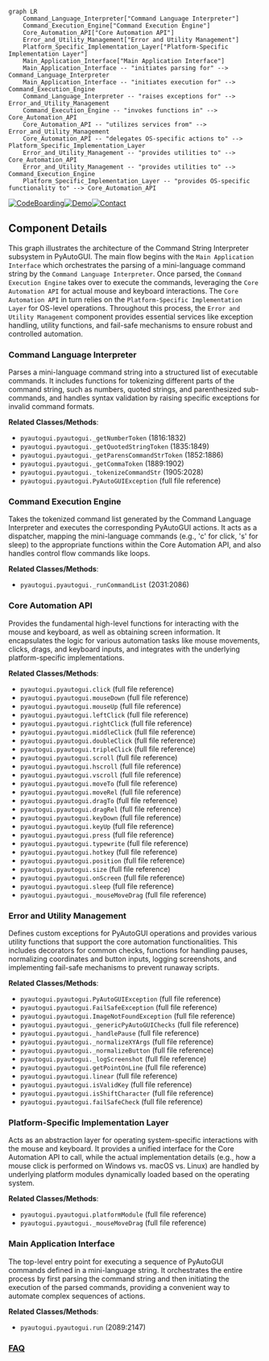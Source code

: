 ```mermaid
graph LR
    Command_Language_Interpreter["Command Language Interpreter"]
    Command_Execution_Engine["Command Execution Engine"]
    Core_Automation_API["Core Automation API"]
    Error_and_Utility_Management["Error and Utility Management"]
    Platform_Specific_Implementation_Layer["Platform-Specific Implementation Layer"]
    Main_Application_Interface["Main Application Interface"]
    Main_Application_Interface -- "initiates parsing for" --> Command_Language_Interpreter
    Main_Application_Interface -- "initiates execution for" --> Command_Execution_Engine
    Command_Language_Interpreter -- "raises exceptions for" --> Error_and_Utility_Management
    Command_Execution_Engine -- "invokes functions in" --> Core_Automation_API
    Core_Automation_API -- "utilizes services from" --> Error_and_Utility_Management
    Core_Automation_API -- "delegates OS-specific actions to" --> Platform_Specific_Implementation_Layer
    Error_and_Utility_Management -- "provides utilities to" --> Core_Automation_API
    Error_and_Utility_Management -- "provides utilities to" --> Command_Execution_Engine
    Platform_Specific_Implementation_Layer -- "provides OS-specific functionality to" --> Core_Automation_API
```
[![CodeBoarding](https://img.shields.io/badge/Generated%20by-CodeBoarding-9cf?style=flat-square)](https://github.com/CodeBoarding/CodeBoarding)[![Demo](https://img.shields.io/badge/Try%20our-Demo-blue?style=flat-square)](https://www.codeboarding.org/demo)[![Contact](https://img.shields.io/badge/Contact%20us%20-%20contact@codeboarding.org-lightgrey?style=flat-square)](mailto:contact@codeboarding.org)

## Component Details

This graph illustrates the architecture of the Command String Interpreter subsystem in PyAutoGUI. The main flow begins with the `Main Application Interface` which orchestrates the parsing of a mini-language command string by the `Command Language Interpreter`. Once parsed, the `Command Execution Engine` takes over to execute the commands, leveraging the `Core Automation API` for actual mouse and keyboard interactions. The `Core Automation API` in turn relies on the `Platform-Specific Implementation Layer` for OS-level operations. Throughout this process, the `Error and Utility Management` component provides essential services like exception handling, utility functions, and fail-safe mechanisms to ensure robust and controlled automation.

### Command Language Interpreter
Parses a mini-language command string into a structured list of executable commands. It includes functions for tokenizing different parts of the command string, such as numbers, quoted strings, and parenthesized sub-commands, and handles syntax validation by raising specific exceptions for invalid command formats.


**Related Classes/Methods**:

- `pyautogui.pyautogui._getNumberToken` (1816:1832)
- `pyautogui.pyautogui._getQuotedStringToken` (1835:1849)
- `pyautogui.pyautogui._getParensCommandStrToken` (1852:1886)
- `pyautogui.pyautogui._getCommaToken` (1889:1902)
- `pyautogui.pyautogui._tokenizeCommandStr` (1905:2028)
- `pyautogui.pyautogui.PyAutoGUIException` (full file reference)


### Command Execution Engine
Takes the tokenized command list generated by the Command Language Interpreter and executes the corresponding PyAutoGUI actions. It acts as a dispatcher, mapping the mini-language commands (e.g., 'c' for click, 's' for sleep) to the appropriate functions within the Core Automation API, and also handles control flow commands like loops.


**Related Classes/Methods**:

- `pyautogui.pyautogui._runCommandList` (2031:2086)


### Core Automation API
Provides the fundamental high-level functions for interacting with the mouse and keyboard, as well as obtaining screen information. It encapsulates the logic for various automation tasks like mouse movements, clicks, drags, and keyboard inputs, and integrates with the underlying platform-specific implementations.


**Related Classes/Methods**:

- `pyautogui.pyautogui.click` (full file reference)
- `pyautogui.pyautogui.mouseDown` (full file reference)
- `pyautogui.pyautogui.mouseUp` (full file reference)
- `pyautogui.pyautogui.leftClick` (full file reference)
- `pyautogui.pyautogui.rightClick` (full file reference)
- `pyautogui.pyautogui.middleClick` (full file reference)
- `pyautogui.pyautogui.doubleClick` (full file reference)
- `pyautogui.pyautogui.tripleClick` (full file reference)
- `pyautogui.pyautogui.scroll` (full file reference)
- `pyautogui.pyautogui.hscroll` (full file reference)
- `pyautogui.pyautogui.vscroll` (full file reference)
- `pyautogui.pyautogui.moveTo` (full file reference)
- `pyautogui.pyautogui.moveRel` (full file reference)
- `pyautogui.pyautogui.dragTo` (full file reference)
- `pyautogui.pyautogui.dragRel` (full file reference)
- `pyautogui.pyautogui.keyDown` (full file reference)
- `pyautogui.pyautogui.keyUp` (full file reference)
- `pyautogui.pyautogui.press` (full file reference)
- `pyautogui.pyautogui.typewrite` (full file reference)
- `pyautogui.pyautogui.hotkey` (full file reference)
- `pyautogui.pyautogui.position` (full file reference)
- `pyautogui.pyautogui.size` (full file reference)
- `pyautogui.pyautogui.onScreen` (full file reference)
- `pyautogui.pyautogui.sleep` (full file reference)
- `pyautogui.pyautogui._mouseMoveDrag` (full file reference)


### Error and Utility Management
Defines custom exceptions for PyAutoGUI operations and provides various utility functions that support the core automation functionalities. This includes decorators for common checks, functions for handling pauses, normalizing coordinates and button inputs, logging screenshots, and implementing fail-safe mechanisms to prevent runaway scripts.


**Related Classes/Methods**:

- `pyautogui.pyautogui.PyAutoGUIException` (full file reference)
- `pyautogui.pyautogui.FailSafeException` (full file reference)
- `pyautogui.pyautogui.ImageNotFoundException` (full file reference)
- `pyautogui.pyautogui._genericPyAutoGUIChecks` (full file reference)
- `pyautogui.pyautogui._handlePause` (full file reference)
- `pyautogui.pyautogui._normalizeXYArgs` (full file reference)
- `pyautogui.pyautogui._normalizeButton` (full file reference)
- `pyautogui.pyautogui._logScreenshot` (full file reference)
- `pyautogui.pyautogui.getPointOnLine` (full file reference)
- `pyautogui.pyautogui.linear` (full file reference)
- `pyautogui.pyautogui.isValidKey` (full file reference)
- `pyautogui.pyautogui.isShiftCharacter` (full file reference)
- `pyautogui.pyautogui.failSafeCheck` (full file reference)


### Platform-Specific Implementation Layer
Acts as an abstraction layer for operating system-specific interactions with the mouse and keyboard. It provides a unified interface for the Core Automation API to call, while the actual implementation details (e.g., how a mouse click is performed on Windows vs. macOS vs. Linux) are handled by underlying platform modules dynamically loaded based on the operating system.


**Related Classes/Methods**:

- `pyautogui.pyautogui.platformModule` (full file reference)
- `pyautogui.pyautogui._mouseMoveDrag` (full file reference)


### Main Application Interface
The top-level entry point for executing a sequence of PyAutoGUI commands defined in a mini-language string. It orchestrates the entire process by first parsing the command string and then initiating the execution of the parsed commands, providing a convenient way to automate complex sequences of actions.


**Related Classes/Methods**:

- `pyautogui.pyautogui.run` (2089:2147)




### [FAQ](https://github.com/CodeBoarding/GeneratedOnBoardings/tree/main?tab=readme-ov-file#faq)